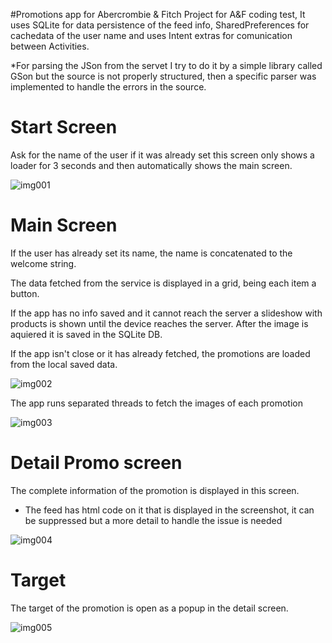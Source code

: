 #Promotions app for Abercrombie & Fitch
Project for A&F coding test, 
It uses SQLite for data persistence of the feed info, SharedPreferences for cachedata of the user name and uses Intent extras for comunication between Activities. 

*For parsing the JSon from the servet I try to do it by a simple library called GSon but the source is not properly structured, then a specific parser was implemented to handle the errors in the source. 

# Start Screen
Ask for the name of the user if it was already set this screen only shows a loader for 3 seconds and then automatically shows the main screen.

![img001](https://cloud.githubusercontent.com/assets/7500868/10745020/d077ce82-7c03-11e5-9dd9-cde9905dbc27.png)

# Main Screen
If the user has already set its name, the name is concatenated to the welcome string.

The data fetched from the service is displayed in a grid, being each item a button.

If the app has no info saved and it cannot reach the server a slideshow with products is shown until the device reaches the server. After the image is aquiered it is saved in the SQLite DB.

If the app isn't close or it has already fetched, the promotions are loaded from the local saved data.

![img002](https://cloud.githubusercontent.com/assets/7500868/10745022/d07882fa-7c03-11e5-8e7a-5fb01ba75685.png)

The app runs separated threads to fetch the images of each promotion

![img003](https://cloud.githubusercontent.com/assets/7500868/10745021/d077ee76-7c03-11e5-9bdc-ed0fac422c0e.png)

# Detail Promo screen
The complete information of the promotion is displayed in this screen.

* The feed has html code on it that is displayed in the screenshot, it can be suppressed but a more detail to handle the issue is needed

![img004](https://cloud.githubusercontent.com/assets/7500868/10745023/d07b05ca-7c03-11e5-8ee5-3cf95c22ceef.png)

# Target 
The target of the promotion is open as a popup in the detail screen.

![img005](https://cloud.githubusercontent.com/assets/7500868/10745024/d07dc710-7c03-11e5-861e-523812f67457.png)
